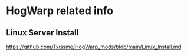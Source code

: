 # HogWarp related info

## Linux Server Install

https://github.com/Txissme/HogWarp_mods/blob/main/Linux_Install.md

